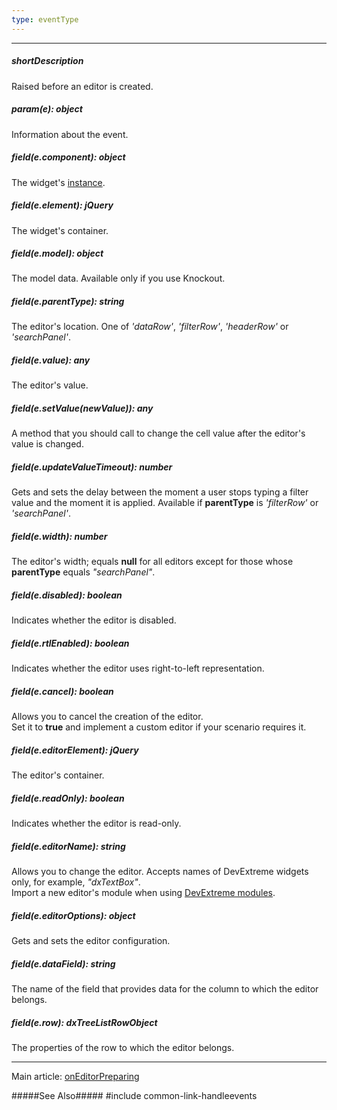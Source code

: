 ```yaml
---
type: eventType
---
```

---
##### shortDescription
Raised before an editor is created.

##### param(e): object
Information about the event.

##### field(e.component): object
The widget's [instance](/api-reference/10%20UI%20Widgets/Component/3%20Methods/instance().md '/Documentation/ApiReference/UI_Widgets/dxTreeList/Methods/#instance').

##### field(e.element): jQuery
The widget's container.

##### field(e.model): object
The model data. Available only if you use Knockout.

##### field(e.parentType): string
The editor's location. One of *'dataRow'*, *'filterRow'*, *'headerRow'* or *'searchPanel'*.

##### field(e.value): any
The editor's value.

##### field(e.setValue(newValue)): any
A method that you should call to change the cell value after the editor's value is changed.

##### field(e.updateValueTimeout): number
Gets and sets the delay between the moment a user stops typing a filter value and the moment it is applied. Available if **parentType** is *'filterRow'* or *'searchPanel'*.

##### field(e.width): number
The editor's width; equals **null** for all editors except for those whose **parentType** equals *"searchPanel"*.

##### field(e.disabled): boolean
Indicates whether the editor is disabled.

##### field(e.rtlEnabled): boolean
Indicates whether the editor uses right-to-left representation.

##### field(e.cancel): boolean
Allows you to cancel the creation of the editor.    
Set it to **true** and implement a custom editor if your scenario requires it.

##### field(e.editorElement): jQuery
The editor's container.

##### field(e.readOnly): boolean
Indicates whether the editor is read-only.

##### field(e.editorName): string
Allows you to change the editor. Accepts names of DevExtreme widgets only, for example, *"dxTextBox"*.  
Import a new editor's module when using [DevExtreme modules](/concepts/Common/30%20Modularity '/Documentation/Guide/Common/Modularity/').

##### field(e.editorOptions): object
Gets and sets the editor configuration.

##### field(e.dataField): string
The name of the field that provides data for the column to which the editor belongs.

##### field(e.row): dxTreeListRowObject
The properties of the row to which the editor belongs.

---
Main article: [onEditorPreparing](/api-reference/10%20UI%20Widgets/dxTreeList/1%20Configuration/onEditorPreparing.md '/Documentation/ApiReference/UI_Widgets/dxTreeList/Configuration/#onEditorPreparing')

#####See Also#####
#include common-link-handleevents